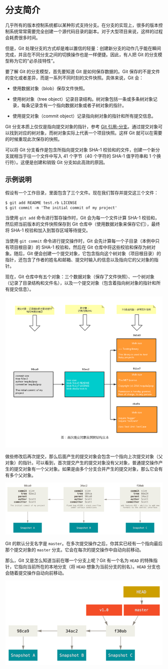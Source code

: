 # 分支简介

几乎所有的版本控制系统都以某种形式支持分支。在分支的实现上，很多的版本控制系统常常需要完全创建一个源代码目录的副本。对于大型项目来说，这样的过程会耗费很多时间。

但是，Git 处理分支的方式却是难以置信的轻量：创建新分支的动作几乎能在瞬间完成，并且在不同分支之间的切换操作也是一样便捷。因此，有人把 Git 的分支模型称为它的“必杀技特性”。

要了解 Git 的分支模型，首先要知道 Git 是如何保存数据的。Git 保存的不是文件的变化或者差异，而是一系列不同时刻的文件快照。具体来说，Git 会：

*   使用数据对象（blob）保存文件快照。

*   使用树对象（tree object）记录目录结构。树对象包括一条或多条树对象记录，每条记录含有一个指向数据对象或者子树对象的指针。

*   使用提交对象（commit object）记录指向树对象的指针和所有提交信息。

Git 分支本质上仅仅是指向提交对象的指针，参考 [Git 引用-分支](../git-internals/git-references.md)。通过提交对象可以找到对应的树对象，而树对象实际上代表一个项目快照。这样 Git 就可以在需要的时候重现此次保存的快照。

可以将 Git 分支看作是包含所指向提交对象 SHA-1 校验和的文件，创建一个新分支就相当于往一个文件中写入 41 个字节（40 个字符的 SHA-1 值字符串和 1 个换行符）。这便是创建和销毁 Git 分支如此高效的原因。

## 示例说明

假设有一个工作目录，里面包含了三个文件。现在我们暂存并提交这三个文件：

```
$ git add README test.rb LICENSE
$ git commit -m 'The initial commit of my project'
```

当使用 `git add` 命令进行暂存操作时，Git 会为每一个文件计算 SHA-1 校验和，然后把当前版本的文件快照保存到 Git 仓库中（使用数据对象来保存它们），最终将 SHA-1 校验和加入到暂存区域等待提交。

当使用 `git commit` 命令进行提交操作时，Git 会先计算每一个子目录（本例中只有项目根目录）的 SHA-1 校验和，然后在 Git 仓库中将这些校验和保存为树对象。随后，Git 便会创建一个提交对象，它包含指向这个树对象（项目根目录）的指针，还包含了作者的姓名和邮箱、提交时输入的信息以及指向它的父对象的指针。

现在，Git 仓库中有五个对象：三个数据对象（保存了文件快照）、一个树对象（记录了目录结构和文件名），以及一个提交对象（包含着指向树对象的指针和所有提交信息）。

![](images/commit-and-tree.png)

做些修改后再次提交，那么后面产生的提交对象会包含一个指向上次提交对象（父对象）的指针。可以看到，首次提交产生的提交对象没有父对象，普通提交操作产生的提交对象有一个父对象。如果是由多个分支合并产生的提交对象，那么它会有有多个父对象。

![](images/commits-and-parents.png)

Git 的默认分支名字是 `master`。在多次提交操作之后，你其实已经有一个指向最后那个提交对象的 `master` 分支。它会在每次的提交操作中自动向前移动。

那么，Git 又是怎么知道当前在哪一个分支上呢？Git 有一个名为 `HEAD` 的特殊指针，它指向当前所在的本地分支（将 `HEAD` 想象为当前分支的别名）。`HEAD` 分支也会随着提交操作自动向前移动。

![](images/branch-and-history.png)